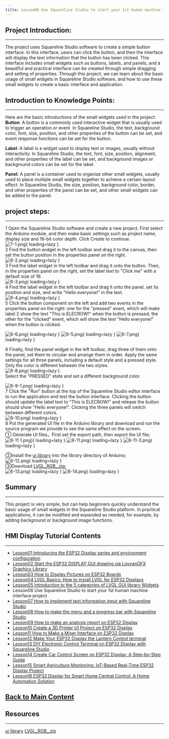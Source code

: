 ```yaml
---
title: Lesson06 Use Squareline Studio to start your 1st human machine interface project
---
```


## **Project Introduction:**
-----

The project uses Squareline Studio software to create a simple button interface. In this interface, users can click the button, and then the interface will display the text information that the button has been clicked. This interface includes small widgets such as buttons, labels, and panels, and a beautiful and practical interface can be created through simple dragging and setting of properties. Through this project, we can learn about the basic usage of small widgets in Squareline Studio software, and how to use these small widgets to create a basic interface and application.

## **Introduction to Knowledge Points:**
-----

Here are the basic introductions of the small widgets used in the project:   
**Button**: A button is a commonly used interactive widget that is usually used to trigger an operation or event. In Squareline Studio, the text, background color, font, size, position, and other properties of the button can be set, and event response functions can be set for the button.   

**Label**: A label is a widget used to display text or images, usually without interactivity. In Squareline Studio, the text, font, size, position, alignment, and other properties of the label can be set, and background images or background colors can be set for the label.

**Panel:** A panel is a container used to organize other small widgets, usually used to place multiple small widgets together to achieve a certain layout effect. In Squareline Studio, the size, position, background color, border, and other properties of the panel can be set, and other small widgets can be added to the panel.

## **project steps:**
-----

1 Open the Squareline Studio software and create a new project. First select the Arduino module, and then make basic settings such as project name, display size and 16-bit color depth. Click Create to continue.   
![7-1.png](https://wiki.elecrow.com/images/thumb/4/4d/7-1.png/789px-7-1.png){ loading=lazy }   
2 Find the button widget in the left toolbar and drag it to the canvas, then set the button position in the properties panel on the right.   
![6-2.png](https://wiki.elecrow.com/images/thumb/5/51/6-2.png/789px-6-2.png){ loading=lazy }   
3 Find the label widget in the left toolbar and drag it onto the button. Then, in the properties panel on the right, set the label text to "Click me" with a default size of 16.   
![6-3.png](https://wiki.elecrow.com/images/thumb/8/8d/6-3.png/789px-6-3.png){ loading=lazy }    
4 Find the label widget in the left toolbar and drag it onto the panel, set its position and size, and write "Hello everyone!" in the text.   
![6-4.png](https://wiki.elecrow.com/images/thumb/0/0c/6-4.png/820px-6-4.png){ loading=lazy }    
5 Click the button component on the left and add two events in the properties panel on the right: one for the "pressed" event, which will make label 2 show the text "This is ELECROW!" when the button is pressed; the other for the "clicked" event, which will show the text "Hello everyone!" when the button is clicked.

![6-6.png](https://wiki.elecrow.com/images/b/be/6-6.png){ loading=lazy } 
![6-5.png](https://wiki.elecrow.com/images/0/00/6-5.png){ loading=lazy } 
![6-7.png](https://wiki.elecrow.com/images/thumb/4/48/6-7.png/250px-6-7.png){ loading=lazy }

6 Finally, find the panel widget in the left toolbar, drag three of them onto the panel, set them to circular and arrange them in order. Apply the same settings for all three panels, including a default style and a pressed style. Only the color is different between the two styles.   
![6-8.png](https://wiki.elecrow.com/images/thumb/1/1b/6-8.png/789px-6-8.png){ loading=lazy }    
Select the "PRESSED" state and set a different background color.

![6-9-1.png](https://wiki.elecrow.com/images/thumb/d/dd/6-9-1.png/297px-6-9-1.png){ loading=lazy }    
7 Click the "Run" button at the top of the Squareline Studio editor interface to run the application and test the button interface. Clicking the button should update the label text to "This is ELECROW!" and release the button should show "Hello everyone!". Clicking the three panels will switch between different colors.     
![6-10.png](https://wiki.elecrow.com/images/thumb/3/37/6-10.png/273px-6-10.png){ loading=lazy }   
8 Put the generated UI file in the Arduino library and download and run the source program we provide to see the same effect on the screen.   
① Generate UI files，First set the export path, then export the UI file;   
![6-11 1.png](https://wiki.elecrow.com/images/thumb/a/a4/6-11_1.png/500px-6-11_1.png)]{ loading=lazy } 
![6-11.png](https://wiki.elecrow.com/images/1/14/6-11.png){ loading=lazy }
![6-11-3.png](https://wiki.elecrow.com/images/d/db/6-11-3.png){ loading=lazy }

②Install the [ui library](https://wiki.elecrow.com/images/2/26/Ui.zip) into the library directory of Arduino;   
![6-12.png](https://wiki.elecrow.com/images/thumb/e/ea/6-12.png/356px-6-12.png){ loading=lazy }   
③Download [LVGL_RGB_.zip](https://wiki.elecrow.com/images/0/0f/Lesson06-LVGL_RGB_.zip);   
![6-13.png](https://wiki.elecrow.com/images/thumb/b/ba/6-13.png/300px-6-13.png){ loading=lazy }
![6-14.png](https://wiki.elecrow.com/images/thumb/0/0b/6-14.png/750px-6-14.png){ loading=lazy }

## **Summary**
-------

This project is very simple, but can help beginners quickly understand the basic usage of small widgets in the Squareline Studio platform. In practical applications, it can be modified and expanded as needed, for example, by adding background or background image functions.

## **HMI Display Tutorial Contents**
-------

- [Lesson01 Introducing the ESP32 Display series and environment configuration](./lesson01-introducing-the-esp32-display-series-and-environment-configuration.md)
- [Lesson02 Start the ESP32 DISPLAY GUI drawing via LovyanGFX Graphics Library](./lesson02-start-the-esp32-display-gui-drawing-via-lovyangfx-graphics-library.md)
- [Lesson03 How to Display Pictures on ESP32 Boards](./lesson03-how-to-display-pictures-on-esp32-boards.md)
- [Lesson04 LVGL Basics: How to install LVGL for ESP32 Displays](./lesson04-lvgl-basics-how-to-install-lvgl-for-esp32-displays.md)
- [Lesson05 Introduction to the 5 categories of LVGL GUI library Widgets](./lesson05-introduction-to-the-5-categories-of-lvgl-gui-library-widgets.md)
- Lesson06 Use Squareline Studio to start your 1st human machine interface project
- [Lesson07 How to implement text information input with Squareline Studio](./lesson07-how-to-implement-text-information-input-with-squareline-studio.md)
- [Lesson08 How to make the menu and a progress bar with Squareline Studio](./lesson08-how-to-make-the-menu-and-a-progress-bar-with-squareline-studio.md)
- [Lesson09 How to make an analysis report on ESP32 Display](./lesson09-how-to-make-an-analysis-report-on-esp32-display.md)
- [Lesson10 Create a 3D Printer UI Project on ESP32 Display](./lesson10-create-a-3d-printer-ui-project-on-esp32-display.md)
- [Lesson11 How to Make a Mixer Interface on ESP32 Display](./lesson11-how-to-make-a-mixer-interface-on-esp32-display.md)
- [Lesson12 Make Your ESP32 Display the Lantern Control terminal](./lesson12-make-your-esp32-display-the-lantern-control-terminal.md)
- [Lesson13 DIY Electronic Control Terminal on ESP32 Display with Squareline Studio](./lesson13-diy-electronic-control-terminal-on-esp32-display-with-squareline-studio.md)
- [Lesson14 Create Car Control Screen on ESP32 Display: A Step-by-Step Guide](./lesson14-create-car-control-screen-on-esp32-display-a-step-by-step-guide.md)
- [Lesson15 Smart Agriculture Monitoring: IoT-Based Real-Time ESP32 Display Project](./lesson15-smart-agriculture-monitoring-lot-based-real-time-esp32-display-project.md)
- [Lesson16 ESP32 Display for Smart Home Central Control: A Home Automation Solution](./lesson16-esp32-display-for-smart-home-central-control-a-home-automation-solution.md)

## **[Back to Main Content](../../Tutorials/lvgl-esp32-display-tutorial-a-step-by-step-guide-to-lvgl-gui-development.md)** 

## Resources
----

[ui library](https://wiki.elecrow.com/images/2/26/Ui.zip)
[LVGL_RGB_.zip](https://wiki.elecrow.com/images/0/0f/Lesson06-LVGL_RGB_.zip)